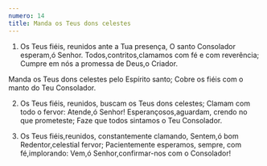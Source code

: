 ```yaml
---
numero: 14
title: Manda os Teus dons celestes
---
```

1. Os Teus fiéis, reunidos ante a Tua presença,
O santo Consolador esperam,ó Senhor.
Todos,contritos,clamamos com fé e com reverência;
Cumpre em nós a promessa de Deus,o Criador.

Manda os Teus dons celestes pelo Espírito santo;
Cobre os fiéis com o manto do Teu Consolador.

2. Os Teus fiéis, reunidos, buscam os Teus dons celestes;
Clamam com todo o fervor: Atende,ó Senhor!
Esperançosos,aguardam, crendo no que prometeste;
Faze que todos sintamos o Teu Consolador.

3. Os Teus fiéis,reunidos, constantemente clamando,
Sentem,ó bom Redentor,celestial fervor;
Pacientemente esperamos, sempre, com fé,implorando:
Vem,ó Senhor,confirmar-nos com o Consolador!
